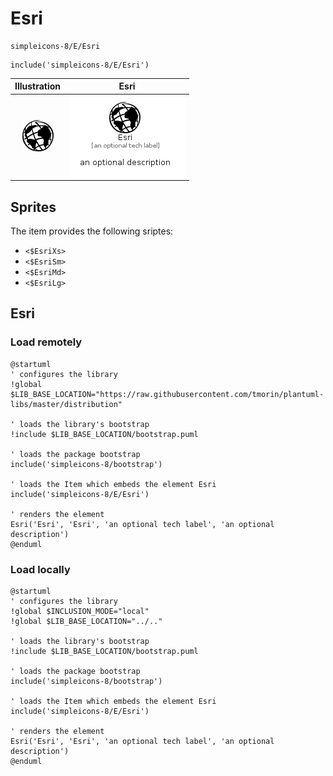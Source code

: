 # Esri


```text
simpleicons-8/E/Esri
```

```text
include('simpleicons-8/E/Esri')
```



| Illustration | Esri |
| :---: | :---: |
| ![illustration for Illustration](../../simpleicons-8/E/Esri.png) | ![illustration for Esri](../../simpleicons-8/E/Esri.Local.png) |



## Sprites
The item provides the following sriptes:

- `<$EsriXs>`
- `<$EsriSm>`
- `<$EsriMd>`
- `<$EsriLg>`





## Esri

### Load remotely
```plantuml
@startuml
' configures the library
!global $LIB_BASE_LOCATION="https://raw.githubusercontent.com/tmorin/plantuml-libs/master/distribution"

' loads the library's bootstrap
!include $LIB_BASE_LOCATION/bootstrap.puml

' loads the package bootstrap
include('simpleicons-8/bootstrap')

' loads the Item which embeds the element Esri
include('simpleicons-8/E/Esri')

' renders the element
Esri('Esri', 'Esri', 'an optional tech label', 'an optional description')
@enduml
```

### Load locally
```plantuml
@startuml
' configures the library
!global $INCLUSION_MODE="local"
!global $LIB_BASE_LOCATION="../.."

' loads the library's bootstrap
!include $LIB_BASE_LOCATION/bootstrap.puml

' loads the package bootstrap
include('simpleicons-8/bootstrap')

' loads the Item which embeds the element Esri
include('simpleicons-8/E/Esri')

' renders the element
Esri('Esri', 'Esri', 'an optional tech label', 'an optional description')
@enduml
```

